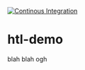 [![Continous Integration](https://github.com/gearhead041/htl-demo/actions/workflows/ci-cd.yaml/badge.svg)](https://github.com/gearhead041/htl-demo/actions/workflows/ci-cd.yaml)
# htl-demo
blah blah 
ogh
